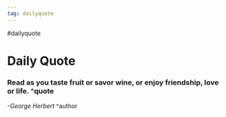 ```yaml
---
tag: dailyquote
---
```


#dailyquote

# Daily Quote

### Read as you taste fruit or savor wine, or enjoy friendship, love or life. ^quote
*-George Herbert* ^author
